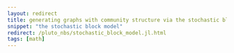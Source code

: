 ```yaml
---
layout: redirect
title: generating graphs with community structure via the stochastic block model
snippet: "the stochastic block model"
redirect: /pluto_nbs/stochastic_block_model.jl.html
tags: [math]
---
```

